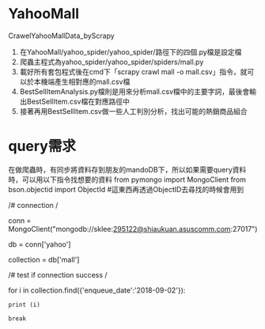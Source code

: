 # YahooMall
CrawelYahooMallData_byScrapy

1. 在YahooMall/yahoo_spider/yahoo_spider/路徑下的四個.py檔是設定檔
2. 爬蟲主程式為yahoo_spider/yahoo_spider/spiders/mall.py
3. 載好所有套包程式後在cmd下「scrapy crawl mall -o mall.csv」指令，就可以於本機端產生相對應的mall.csv檔
4. BestSellItemAnalysis.py檔則是用來分析mall.csv檔中的主要字詞，最後會輸出BestSellItem.csv檔在對應路徑中
5. 接著再用BestSellItem.csv做一些人工判別分析，找出可能的熱銷商品組合

# query需求
在做爬蟲時，有同步將資料存到朋友的mandoDB下，所以如果需要query資料時，可以用以下指令找想要的資料
from pymongo import MongoClient
from bson.objectid import ObjectId #這東西再透過ObjectID去尋找的時候會用到

/# connection /

conn = MongoClient("mongodb://sklee:295122@shiaukuan.asuscomm.com:27017") 

db = conn['yahoo']

collection = db['mall']

/# test if connection success /

for i in collection.find({'enqueue_date':'2018-09-02'}):

    print (i)
    
    break
